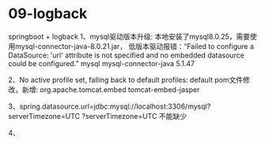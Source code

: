 # 09-logback
springboot + logback
1、mysql驱动版本升级:
  本地安装了mysql8.0.25，需要使用mysql-connector-java-8.0.21.jar，
  低版本驱动报错：“Failed to configure a DataSource: 'url' attribute is not specified and no embedded datasource could be configured.”
    <!--低版本驱动-->
    <dependency>
        <groupId>mysql</groupId>
        <artifactId>mysql-connector-java</artifactId>
        <version>5.1.47</version>
    </dependency>
    
2、No active profile set, falling back to default profiles: default
 pom文件修改，新增:
 <dependency>
     <groupId>org.apache.tomcat.embed</groupId>
     <artifactId>tomcat-embed-jasper</artifactId>
 </dependency>

3、spring.datasource.url=jdbc:mysql://localhost:3306/mysql?serverTimezone=UTC
?serverTimezone=UTC 不能缺少

4、